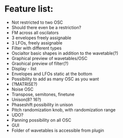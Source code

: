 # Feature list:

 - Not restricted to two OSC
 - Should there even be a restriction?
 - FM across all oscilators
 - 3 envelopes freely assignable
 - 3 LFOs, freely assignable
 - Filter with different types
 - Oscialtor basic shapes in addition to the wavetable(?)
 - Graphical preview of wavetables/OSC
 - Graohical preview of filter(?)
 - Display - list
 - Envelopes and LFOs static at the bottom
 - Possibility to add as many OSC as you want
 - (?MATRISE?)
 - Noise OSC
 - Transpose, semitones, finetune
 - Unison(8? 16?)
 - Phaseshift possibility in unison
 - Pitch randomization knob, with randomization range
 - UDO?
 - Panning possibility on all OSC
 - GUI
 - Folder of wavetables is accessible from plugin
